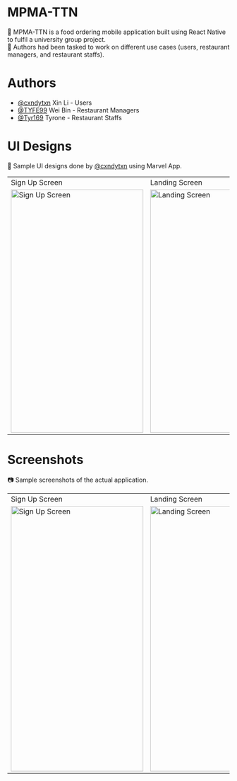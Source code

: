 # MPMA-TTN
:spaghetti: MPMA-TTN is a food ordering mobile application built using React Native to fulfil a university group project. <br />
:speech_balloon: Authors had been tasked to work on different use cases (users, restaurant managers, and restaurant staffs). 

# Authors
- [@cxndytxn](https://www.github.com/cxndytxn) Xin Li - Users
- [@TYFE99](https://www.github.com/TYFE99) Wei Bin - Restaurant Managers
- [@Tyr169](https://www.github.com/Tyr169) Tyrone - Restaurant Staffs

# UI Designs
:art: Sample UI designs done by [@cxndytxn](https://www.github.com/cxndytxn) using Marvel App.

<table>
  <tr>
    <td>Sign Up Screen</td>
    <td>Landing Screen</td>
    <td>Restaurants Screen</td>
  </tr>
  <tr>
    <td>
      <img src="https://user-images.githubusercontent.com/72306553/229396060-9d89e97e-d585-4678-afe5-09d6015adf12.PNG" width="300" height="550" alt="Sign Up Screen" />
    </td>
    <td>
      <img src="https://user-images.githubusercontent.com/72306553/229395685-e0b4bd84-1c2c-4058-99d8-fae0b7d93557.PNG" width="300" height="550" alt="Landing Screen" />
    </td>
    <td>
      <img src="https://user-images.githubusercontent.com/72306553/229395799-5d65ec12-a1b3-4ce7-b461-b55f2e8a49fc.PNG" width="300" height="550" alt="Restaurants Screen" />
    </td>
  </tr>
</table>

<!-- ## Restaurant Managers/Staffs
<table>
  <tr>
    <td>Sign Up Screen</td>
    <td>Landing Screen</td>
    <td>Orders Screen</td>
  </tr>
  <tr>
    <td>
      <img src="https://user-images.githubusercontent.com/72306553/229403591-11c45cbc-b248-4acc-813a-561ed055582e.PNG" width="300" height="530" alt="Sign Up Screen" />
    </td>
    <td>
      <img src="https://user-images.githubusercontent.com/72306553/229403442-de873294-f4d6-4822-a65b-cc482c94499f.PNG" width="300" height="530" alt="Landing Screen" />
    </td>
    <td>
      <img src="https://user-images.githubusercontent.com/72306553/229403726-557df992-964b-402d-883a-9a17d7989f41.PNG" width="300" height="530" alt="Restaurant Orders Screen" />
    </td>
  </tr>
</table> -->

# Screenshots
📷 Sample screenshots of the actual application.

<table>
  <tr>
    <td>Sign Up Screen</td>
    <td>Landing Screen</td>
    <td>Search Restaurants Screen</td>
  </tr>
    <td>
      <img src="https://user-images.githubusercontent.com/72306553/229406297-2acbcbda-774a-4a47-b230-30226673b023.png" width="300" height="600" alt="Sign Up Screen" />
    </td>
    <td>
      <img src="https://user-images.githubusercontent.com/72306553/229406702-757c3b10-01d7-4bc9-9a4e-cece758669c4.png" width="300" height="600" alt="Landing Screen" />
    </td>
    <td>
      <img src="https://user-images.githubusercontent.com/72306553/229406417-6b495e0f-5dbc-490b-b02e-da3c7231cadf.png" width="300" height="600" alt="Search Restaurants Screen" />
    </td>
  </tr>
</table>
